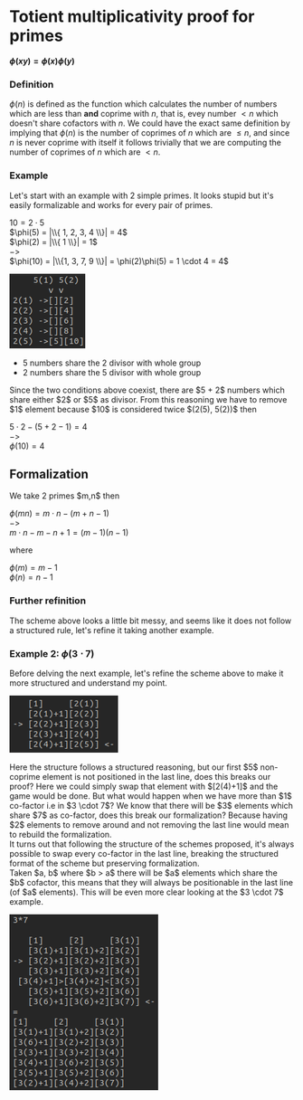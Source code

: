 # Totient multiplicativity proof for primes

**$\phi(xy) = \phi(x)\phi(y)$**

### Definition

$\phi(n)$ is defined as the function which calculates the number of numbers which are less than **and** coprime with $n$, that is, evey number $< n$ which doesn't share cofactors with $n$. We could have the exact same definition by implying that $\phi(n)$ is the number of coprimes of $n$ which are $\leq n$, and since $n$ is never coprime with itself it follows trivially that we are computing the number of coprimes of $n$ which are $< n$.

### Example

<p>
  
  Let's start with an example with $2$ simple primes. It looks stupid but it's easily formalizable and works for every pair of primes.
  
$10 = 2 \cdot 5$<br>
$\phi(5) = |\\{ 1, 2, 3, 4 \\}| = 4$<br>
$\phi(2) = |\\{ 1 \\}| = 1$<br>
$->$<br>
$\phi(10) = |\\{1, 3, 7, 9 \\}| = \phi(2)\phi(5) = 1 \cdot 4 = 4$ <br>
</p>

![Scheme](Scheme2.png)


- $5$ numbers share the $2$ divisor with whole group
- $2$ numbers share the $5$ divisor with whole group
<p>
  Since the two conditions above coexist, there are $5 + 2$ numbers which share either $2$ or $5$ as divisor. From this reasoning we have to remove $1$ element because $10$ is considered twice $(2(5), 5(2))$ then
  
$5 \cdot 2 - (5 + 2 - 1) = 4$<br>
$->$<br>
$\phi(10) = 4$

</p>

## Formalization

<p>We take 2 primes $m,n$ then
  
$\phi(mn) = m \cdot n - (m + n - 1)$<br>
$->$<br>
$m \cdot n - m - n + 1 = (m - 1)(n - 1)$

where

$\phi(m) = m - 1$ <br>
$\phi(n) = n - 1$

</p>

### Further refinition

<p> The scheme above looks a little bit messy, and seems like it does not follow a structured rule, let's refine it taking another example.
</p>

### Example 2: $\phi(3 \cdot 7)$

<p> Before delving the next example, let's refine the scheme above to make it more structured and understand my point.<br></p>

![2_5](2*5_fixed.png)

<p>Here the structure follows a structured reasoning, but our first $5$ non-coprime element is not positioned in the last line, does this breaks our proof? Here we could simply swap that element with $[2(4)+1]$ and the game would be done. But what would happen when we have more than $1$ co-factor i.e in $3 \cdot 7$? We know that there will be $3$ elements which share $7$ as co-factor, does this break our formalization? Because having $2$ elements to remove around and not removing the last line would mean to rebuild the formalization.<br>
It turns out that following the structure of the schemes proposed, it's always possible to swap every co-factor in the last line, breaking the structured format of the scheme but preserving formalization.<br>
Taken $a, b$ where $b > a$ there will be $a$ elements which share the $b$ cofactor, this means that they will always be positionable in the last line (of $a$ elements). This will be even more clear looking at the $3 \cdot 7$ example. <br></p>

![3_7](3*7.png)
  

